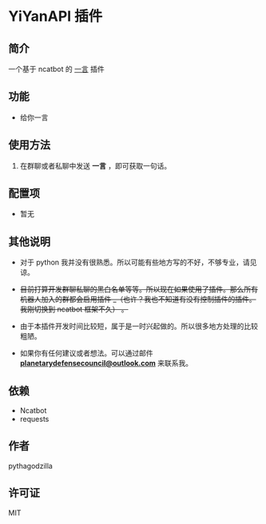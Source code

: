 # YiYanAPI 插件

## 简介

一个基于 ncatbot 的 [一言](https://hitokoto.cn/) 插件

## 功能

- 给你一言

## 使用方法

1. 在群聊或者私聊中发送 **一言** ，即可获取一句话。

## 配置项

- 暂无

## 其他说明

- 对于 python 我并没有很熟悉。所以可能有些地方写的不好，不够专业，请见谅。

- ~~目前打算开发群聊私聊的黑白名单等等。所以现在如果使用了插件。那么所有机器人加入的群都会启用插件
_（也许？我也不知道有没有控制插件的插件。我刚切换到 ncatbot 框架不久） 。~~

- 由于本插件开发时间比较短，属于是一时兴起做的。所以很多地方处理的比较粗陋。
- 如果你有任何建议或者想法。可以通过邮件 **planetarydefensecouncil@outlook.com** 来联系我。

## 依赖

- Ncatbot
- requests

## 作者

pythagodzilla

## 许可证

MIT
